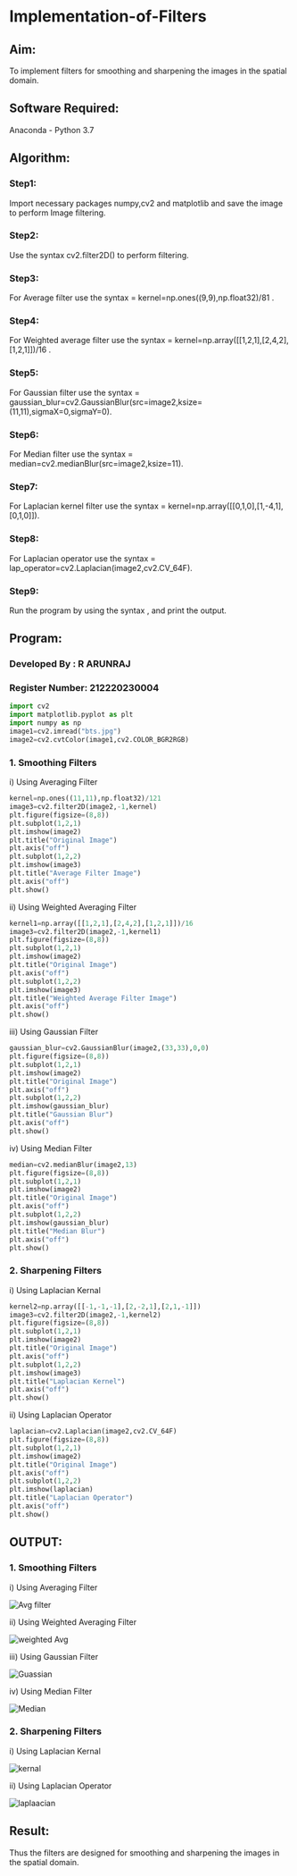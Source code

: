 # Implementation-of-Filters
## Aim:
To implement filters for smoothing and sharpening the images in the spatial domain.

## Software Required:
Anaconda - Python 3.7

## Algorithm:
### Step1:
Import necessary packages numpy,cv2 and matplotlib and save the image to perform Image filtering.

### Step2:
Use the syntax cv2.filter2D() to perform filtering.

### Step3:
For Average filter use the syntax = kernel=np.ones((9,9),np.float32)/81 .

### Step4:
For Weighted average filter use the syntax = kernel=np.array([[1,2,1],[2,4,2],[1,2,1]])/16 .

### Step5:
For Gaussian filter use the syntax = gaussian_blur=cv2.GaussianBlur(src=image2,ksize=(11,11),sigmaX=0,sigmaY=0).

### Step6:
For Median filter use the syntax = median=cv2.medianBlur(src=image2,ksize=11).

### Step7:
For Laplacian kernel filter use the syntax = kernel=np.array([[0,1,0],[1,-4,1],[0,1,0]]).

### Step8:
For Laplacian operator use the syntax = lap_operator=cv2.Laplacian(image2,cv2.CV_64F).

### Step9:
Run the program by using the syntax , and print the output.

## Program:
### Developed By   : R ARUNRAJ
### Register Number: 212220230004
```python
import cv2
import matplotlib.pyplot as plt
import numpy as np
image1=cv2.imread("bts.jpg")
image2=cv2.cvtColor(image1,cv2.COLOR_BGR2RGB)
```

### 1. Smoothing Filters
i) Using Averaging Filter
```Python
kernel=np.ones((11,11),np.float32)/121
image3=cv2.filter2D(image2,-1,kernel)
plt.figure(figsize=(8,8))
plt.subplot(1,2,1)
plt.imshow(image2)
plt.title("Original Image")
plt.axis("off")
plt.subplot(1,2,2)
plt.imshow(image3)
plt.title("Average Filter Image")
plt.axis("off")
plt.show()
```
ii) Using Weighted Averaging Filter
```Python
kernel1=np.array([[1,2,1],[2,4,2],[1,2,1]])/16
image3=cv2.filter2D(image2,-1,kernel1)
plt.figure(figsize=(8,8))
plt.subplot(1,2,1)
plt.imshow(image2)
plt.title("Original Image")
plt.axis("off")
plt.subplot(1,2,2)
plt.imshow(image3)
plt.title("Weighted Average Filter Image")
plt.axis("off")
plt.show()
```
iii) Using Gaussian Filter
```Python
gaussian_blur=cv2.GaussianBlur(image2,(33,33),0,0)
plt.figure(figsize=(8,8))
plt.subplot(1,2,1)
plt.imshow(image2)
plt.title("Original Image")
plt.axis("off")
plt.subplot(1,2,2)
plt.imshow(gaussian_blur)
plt.title("Gaussian Blur")
plt.axis("off")
plt.show()
```
iv) Using Median Filter
```Python
median=cv2.medianBlur(image2,13)
plt.figure(figsize=(8,8))
plt.subplot(1,2,1)
plt.imshow(image2)
plt.title("Original Image")
plt.axis("off")
plt.subplot(1,2,2)
plt.imshow(gaussian_blur)
plt.title("Median Blur")
plt.axis("off")
plt.show()
```

### 2. Sharpening Filters
i) Using Laplacian Kernal
```Python
kernel2=np.array([[-1,-1,-1],[2,-2,1],[2,1,-1]])
image3=cv2.filter2D(image2,-1,kernel2)
plt.figure(figsize=(8,8))
plt.subplot(1,2,1)
plt.imshow(image2)
plt.title("Original Image")
plt.axis("off")
plt.subplot(1,2,2)
plt.imshow(image3)
plt.title("Laplacian Kernel")
plt.axis("off")
plt.show()
```
ii) Using Laplacian Operator
```Python
laplacian=cv2.Laplacian(image2,cv2.CV_64F)
plt.figure(figsize=(8,8))
plt.subplot(1,2,1)
plt.imshow(image2)
plt.title("Original Image")
plt.axis("off")
plt.subplot(1,2,2)
plt.imshow(laplacian)
plt.title("Laplacian Operator")
plt.axis("off")
plt.show()
```

## OUTPUT:
### 1. Smoothing Filters

i) Using Averaging Filter

![Avg filter](https://user-images.githubusercontent.com/75235747/168127970-b733f679-527a-41f6-a738-5e2055b0cc05.JPG)

ii) Using Weighted Averaging Filter

![weighted Avg](https://user-images.githubusercontent.com/75235747/168128053-526260f5-8de8-40b8-869d-2c361c96965f.JPG)

iii) Using Gaussian Filter

![Guassian](https://user-images.githubusercontent.com/75235747/168128103-de9e3967-7e3a-4c22-85cc-70229e8127ec.JPG)

iv) Using Median Filter

![Median](https://user-images.githubusercontent.com/75235747/168128134-2b3800b9-3a4e-45bb-a3b0-538cd9a2a662.JPG)

### 2. Sharpening Filters

i) Using Laplacian Kernal

![kernal](https://user-images.githubusercontent.com/75235747/168128340-cf10345e-7419-4c91-a255-e3ce80796870.JPG)

ii) Using Laplacian Operator

![laplaacian](https://user-images.githubusercontent.com/75235747/168128350-2106f79b-5524-4261-804d-5b3712f9970f.JPG)

## Result:
Thus the filters are designed for smoothing and sharpening the images in the spatial domain.
